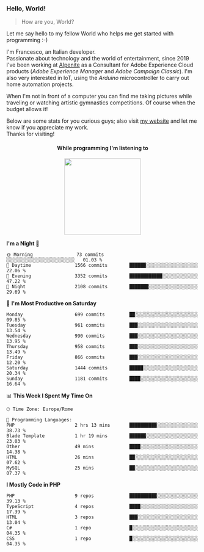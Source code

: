 ### Hello, World!

> How are you, World?

Let me say hello to my fellow World who helps me get started with programming :-)

I'm Francesco, an Italian developer.  
Passionate about technology and the world of entertainment, since 2019 I've been working at [Alpenite](https://www.alpenite.com) as a Consultant for Adobe Experience Cloud products (*Adobe Experience Manager* and *Adobe Campaign Classic*). I'm also very interested in IoT, using the *Arduino* microcontroller to carry out home automation projects.

When I'm not in front of a computer you can find me taking pictures while traveling or watching artistic gymnastics competitions. Of course when the budget allows it!

Below are some stats for you curious guys; also visit [my website](https://www.francescorega.eu) and let me know if you appreciate my work.  
Thanks for visiting!

<div align="center">
  <h4>While programming I'm listening to</h4>
  <a href="https://apps.francescorega.eu/now-playing/11147232609" target="_blank"><img src="https://apps.francescorega.eu/now-playing/11147232609" width="200"></a>
</div>

<!--START_SECTION:waka-->
**I'm a Night 🦉** 

```text
🌞 Morning                73 commits          ░░░░░░░░░░░░░░░░░░░░░░░░░   01.03 % 
🌆 Daytime                1566 commits        ██████░░░░░░░░░░░░░░░░░░░   22.06 % 
🌃 Evening                3352 commits        ████████████░░░░░░░░░░░░░   47.22 % 
🌙 Night                  2108 commits        ███████░░░░░░░░░░░░░░░░░░   29.69 % 
```
📅 **I'm Most Productive on Saturday** 

```text
Monday                   699 commits         ██░░░░░░░░░░░░░░░░░░░░░░░   09.85 % 
Tuesday                  961 commits         ███░░░░░░░░░░░░░░░░░░░░░░   13.54 % 
Wednesday                990 commits         ███░░░░░░░░░░░░░░░░░░░░░░   13.95 % 
Thursday                 958 commits         ███░░░░░░░░░░░░░░░░░░░░░░   13.49 % 
Friday                   866 commits         ███░░░░░░░░░░░░░░░░░░░░░░   12.20 % 
Saturday                 1444 commits        █████░░░░░░░░░░░░░░░░░░░░   20.34 % 
Sunday                   1181 commits        ████░░░░░░░░░░░░░░░░░░░░░   16.64 % 
```


📊 **This Week I Spent My Time On** 

```text
🕑︎ Time Zone: Europe/Rome

💬 Programming Languages: 
PHP                      2 hrs 13 mins       ██████████░░░░░░░░░░░░░░░   38.73 % 
Blade Template           1 hr 19 mins        ██████░░░░░░░░░░░░░░░░░░░   23.03 % 
Other                    49 mins             ████░░░░░░░░░░░░░░░░░░░░░   14.38 % 
HTML                     26 mins             ██░░░░░░░░░░░░░░░░░░░░░░░   07.62 % 
MySQL                    25 mins             ██░░░░░░░░░░░░░░░░░░░░░░░   07.37 % 
```

**I Mostly Code in PHP** 

```text
PHP                      9 repos             ██████████░░░░░░░░░░░░░░░   39.13 % 
TypeScript               4 repos             ████░░░░░░░░░░░░░░░░░░░░░   17.39 % 
HTML                     3 repos             ███░░░░░░░░░░░░░░░░░░░░░░   13.04 % 
C#                       1 repo              █░░░░░░░░░░░░░░░░░░░░░░░░   04.35 % 
CSS                      1 repo              █░░░░░░░░░░░░░░░░░░░░░░░░   04.35 % 
```




<!--END_SECTION:waka-->
